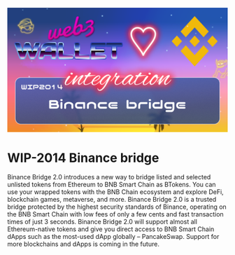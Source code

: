 ![image](../images/2014.png)

# WIP-2014 Binance bridge

Binance Bridge 2.0 introduces a new way to bridge listed and selected unlisted tokens from Ethereum to BNB Smart Chain as BTokens. You can use your wrapped tokens with the BNB Chain ecosystem and explore DeFi, blockchain games, metaverse, and more. 
Binance Bridge 2.0 is a trusted bridge protected by the highest security standards of Binance, operating on the BNB Smart Chain with low fees of only a few cents and fast transaction times of just 3 seconds. Binance Bridge 2.0 will support almost all Ethereum-native tokens and give you direct access to BNB Smart Chain dApps such as the most-used dApp globally – PancakeSwap. Support for more blockchains and dApps is coming in the future. 